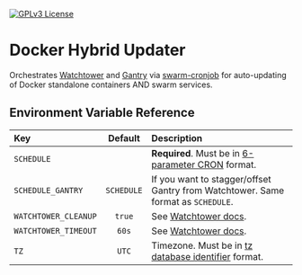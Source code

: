 [![GPLv3 License](https://img.shields.io/badge/License-GPL%20v3-yellow.svg)](https://opensource.org/licenses/)
# Docker Hybrid Updater 


Orchestrates [Watchtower](https://github.com/containrrr/watchtower/) and [Gantry](https://github.com/shizunge/gantry) via [swarm-cronjob](https://github.com/crazy-max/swarm-cronjob) for auto-updating of Docker standalone containers AND swarm services.
## Environment Variable Reference


| Key                  | Default    | Description                                                                                                                                |
| :------------------- | :--------: | :----------------------------------------------------------------------------------------------------------------------------------------- |
| `SCHEDULE`           |            | **Required**. Must be in [6-parameter CRON](https://pkg.go.dev/github.com/robfig/cron?utm_source=godoc#hdr-CRON_Expression_Format) format. |
| `SCHEDULE_GANTRY`    | `SCHEDULE` | If you want to stagger/offset Gantry from Watchtower. Same format as `SCHEDULE`.                                                           |
| `WATCHTOWER_CLEANUP` | `true`     | See [Watchtower docs](https://containrrr.dev/watchtower/arguments/#cleanup).                                                               |
| `WATCHTOWER_TIMEOUT` | `60s`      | See [Watchtower docs](https://containrrr.dev/watchtower/arguments/#wait_until_timeout).                                                    |
| `TZ`                 | `UTC`      | Timezone. Must be in [tz database identifier](https://en.wikipedia.org/wiki/List_of_tz_database_time_zones) format.                        |
